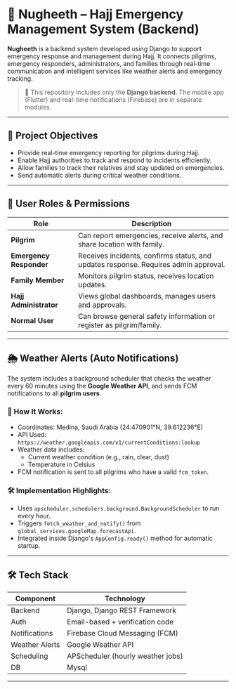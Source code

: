 # 🕋 Nugheeth – Hajj Emergency Management System (Backend)

**Nugheeth** is a backend system developed using Django to support emergency response and management during Hajj. It connects pilgrims, emergency responders, administrators, and families through real-time communication and intelligent services like weather alerts and emergency tracking.

> 📌 This repository includes only the **Django backend**. The mobile app (Flutter) and real-time notifications (Firebase) are in separate modules.

---

## 🎯 Project Objectives

- Provide real-time emergency reporting for pilgrims during Hajj.
- Enable Hajj authorities to track and respond to incidents efficiently.
- Allow families to track their relatives and stay updated on emergencies.
- Send automatic alerts during critical weather conditions.

---

## 👥 User Roles & Permissions

| Role                  | Description                                                                 |
|------------------------|-----------------------------------------------------------------------------|
| **Pilgrim**           | Can report emergencies, receive alerts, and share location with family.     |
| **Emergency Responder** | Receives incidents, confirms status, and updates response. Requires admin approval. |
| **Family Member**     | Monitors pilgrim status, receives location updates.                          |
| **Hajj Administrator** | Views global dashboards, manages users and approvals.                       |
| **Normal User**       | Can browse general safety information or register as pilgrim/family.        |

---

## 🌦️ Weather Alerts (Auto Notifications)

The system includes a background scheduler that checks the weather every 60 minutes using the **Google Weather API**, and sends FCM notifications to all **pilgrim users**.

### 🔄 How It Works:

- Coordinates: Medina, Saudi Arabia (24.470901°N, 39.612236°E)
- API Used: `https://weather.googleapis.com/v1/currentConditions:lookup`
- Weather data includes:
  - Current weather condition (e.g., rain, clear, dust)
  - Temperature in Celsius
- FCM notification is sent to all pilgrims who have a valid `fcm_token`.

### 🛠️ Implementation Highlights:

- Uses `apscheduler.schedulers.background.BackgroundScheduler` to run every hour.
- Triggers `fetch_weather_and_notify()` from `global_services.googleMap.forecastApi`.
- Integrated inside Django's `AppConfig.ready()` method for automatic startup.

---

## 🛠️ Tech Stack

| Component         | Technology                            |
|------------------|----------------------------------------|
| Backend          | Django, Django REST Framework          |
| Auth             | Email-based + verification code        |
| Notifications    | Firebase Cloud Messaging (FCM)         |
| Weather Alerts   | Google Weather API                     |
| Scheduling       | APScheduler (hourly weather jobs)      |
| DB               | Mysql                   |

---


